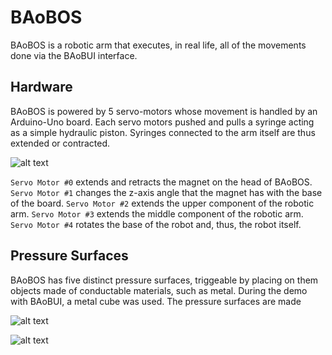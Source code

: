 # BAoBOS
BAoBOS is a robotic arm that executes, in real life, all of the movements done via the BAoBUI interface.

## Hardware
BAoBOS is powered by 5 servo-motors whose movement is handled by an Arduino-Uno board.
Each servo motors pushed and pulls a syringe acting as a simple hydraulic piston.
Syringes connected to the arm itself are thus extended or contracted.

![alt text](https://i.imgur.com/A8EGFUp.jpg "BAoBOS")

`Servo Motor #0` extends and retracts the magnet on the head of BAoBOS.
`Servo Motor #1` changes the z-axis angle that the magnet has with the base of the board.
`Servo Motor #2` extends the upper component of the robotic arm.
`Servo Motor #3` extends the middle component of the robotic arm.
`Servo Motor #4` rotates the base of the robot and, thus, the robot itself.

## Pressure Surfaces
BAoBOS has five distinct pressure surfaces, triggeable by placing on them objects made of conductable materials, such as metal.
During the demo with BAoBUI, a metal cube was used.
The pressure surfaces are made


![alt text](https://i.imgur.com/R3f6FqE.png "BAoBOS")

![alt text](https://i.imgur.com/jYU34C7.jpg "BAoBOS")

